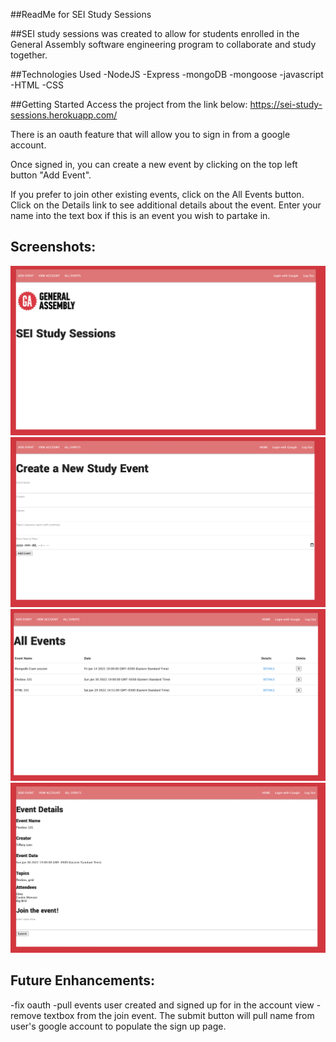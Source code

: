 ##ReadMe for SEI Study Sessions

##SEI study sessions was created to allow for students enrolled in the General Assembly software engineering program to collaborate and study together.

##Technologies Used
-NodeJS
-Express
-mongoDB
-mongoose
-javascript
-HTML
-CSS

##Getting Started
Access the project from the link below:
https://sei-study-sessions.herokuapp.com/

There is an oauth feature that will allow you to sign in from a google account.

Once signed in, you can create a new event by clicking on the top left button "Add Event".

If you prefer to join other existing events, click on the All Events button. Click on the Details link to see additional details about the event. Enter your name into the text box if this is an event you wish to partake in.

## Screenshots:
![](mainpage.png)
![](createnewevent.png)
![](allevents.png)
![](eventdetails.png)

## Future Enhancements:
-fix oauth
-pull events user created and signed up for in the account view
-remove textbox from the join event. The submit button will pull name from user's google account to populate the sign up page.


